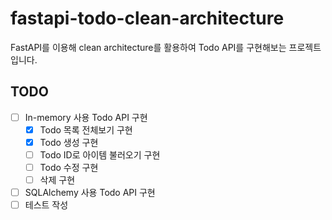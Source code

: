 # fastapi-todo-clean-architecture

FastAPI를 이용해 clean architecture를 활용하여 Todo API를 구현해보는 프로젝트입니다.

## TODO

- [ ] In-memory 사용 Todo API 구현
  - [X] Todo 목록 전체보기 구현
  - [X] Todo 생성 구현
  - [ ] Todo ID로 아이템 불러오기 구현
  - [ ] Todo 수정 구현 
  - [ ] 삭제 구현
- [ ] SQLAlchemy 사용 Todo API 구현
- [ ] 테스트 작성 
